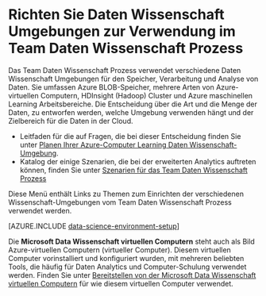 <properties 
    pageTitle="Einrichten von Daten Wissenschaft Umgebungen zur Verwendung im Team Daten Wissenschaft Prozess | Azure" 
    description="Richten Sie Daten Wissenschaft Umgebungen zur Verwendung im Team Daten Wissenschaft Prozess" 
    services="machine-learning" 
    documentationCenter="" 
    authors="bradsev" 
    manager="jhubbard" 
    editor="cgronlun"/>

<tags 
    ms.service="machine-learning" 
    ms.workload="data-services" 
    ms.tgt_pltfrm="na" 
    ms.devlang="na" 
    ms.topic="article" 
    ms.date="10/03/2016" 
    ms.author="bradsev" /> 

# <a name="set-up-data-science-environments-for-use-in-the-team-data-science-process"></a>Richten Sie Daten Wissenschaft Umgebungen zur Verwendung im Team Daten Wissenschaft Prozess

Das Team Daten Wissenschaft Prozess verwendet verschiedene Daten Wissenschaft Umgebungen für den Speicher, Verarbeitung und Analyse von Daten. Sie umfassen Azure BLOB-Speicher, mehrere Arten von Azure-virtuellen Computern, HDInsight (Hadoop) Cluster und Azure maschinellen Learning Arbeitsbereiche. Die Entscheidung über die Art und die Menge der Daten, zu entworfen werden, welche Umgebung verwenden hängt und der Zielbereich für die Daten in der Cloud. 

* Leitfaden für die auf Fragen, die bei dieser Entscheidung finden Sie unter [Planen Ihrer Azure-Computer Learning Daten Wissenschaft-Umgebung](machine-learning-data-science-plan-your-environment.md). 
* Katalog der einige Szenarien, die bei der erweiterten Analytics auftreten können, finden Sie unter [Szenarien für das Team Daten Wissenschaft Prozess](machine-learning-data-science-plan-sample-scenarios.md)

Diese Menü enthält Links zu Themen zum Einrichten der verschiedenen Wissenschaft-Umgebungen vom Team Daten Wissenschaft Prozess verwendet werden.

[AZURE.INCLUDE [data-science-environment-setup](../../includes/cap-setup-environments.md)]

Die **Microsoft Data Wissenschaft virtuellen Computern** steht auch als Bild Azure-virtuellen Computern (virtueller Computer). Diesem virtuellen Computer vorinstalliert und konfiguriert wurden, mit mehreren beliebten Tools, die häufig für Daten Analytics und Computer-Schulung verwendet werden. Finden Sie unter [Bereitstellen von der Microsoft Data Wissenschaft virtuellen Computern](machine-learning-data-science-provision-vm.md) für wie diesem virtuellen Computer verwendet.

